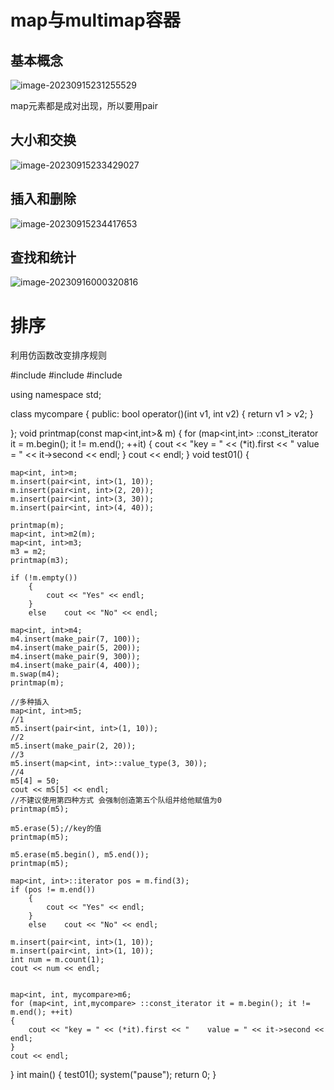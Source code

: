 # map与multimap容器

## 基本概念

![image-20230915231255529](C:\Users\23060\AppData\Roaming\Typora\typora-user-images\image-20230915231255529.png)

map元素都是成对出现，所以要用pair



## 大小和交换

![image-20230915233429027](C:\Users\23060\AppData\Roaming\Typora\typora-user-images\image-20230915233429027.png)

## 插入和删除

![image-20230915234417653](C:\Users\23060\AppData\Roaming\Typora\typora-user-images\image-20230915234417653.png)

## 查找和统计

![image-20230916000320816](C:\Users\23060\AppData\Roaming\Typora\typora-user-images\image-20230916000320816.png)

# 排序

利用仿函数改变排序规则

#include<iostream>
#include<map>
#include<string>


using namespace std;

class mycompare
{
public:
	bool operator()(int v1, int v2)
	{
		return v1 > v2;
	}

};
void printmap(const map<int,int>& m)
{
	for (map<int,int> ::const_iterator it = m.begin(); it != m.end(); ++it)
	{
		cout << "key = " << (*it).first << "    value = " << it->second << endl;
	}
	cout << endl;
}
void test01()
{

	map<int, int>m;
	m.insert(pair<int, int>(1, 10));
	m.insert(pair<int, int>(2, 20));
	m.insert(pair<int, int>(3, 30));
	m.insert(pair<int, int>(4, 40));
	
	printmap(m);
	map<int, int>m2(m);
	map<int, int>m3;
	m3 = m2;
	printmap(m3);
	
	if (!m.empty())
		{
			cout << "Yes" << endl;
		}
		else 	cout << "No" << endl;
	
	map<int, int>m4;
	m4.insert(make_pair(7, 100));
	m4.insert(make_pair(5, 200));
	m4.insert(make_pair(9, 300));
	m4.insert(make_pair(4, 400));
	m.swap(m4);
	printmap(m);
	
	//多种插入
	map<int, int>m5;
	//1
	m5.insert(pair<int, int>(1, 10));
	//2
	m5.insert(make_pair(2, 20));
	//3
	m5.insert(map<int, int>::value_type(3, 30));
	//4
	m5[4] = 50;
	cout << m5[5] << endl;
	//不建议使用第四种方式 会强制创造第五个队组并给他赋值为0
	printmap(m5);
	
	m5.erase(5);//key的值
	printmap(m5);
	
	m5.erase(m5.begin(), m5.end());
	printmap(m5);
	
	map<int, int>::iterator pos = m.find(3);
	if (pos != m.end())
		{
			cout << "Yes" << endl;
		}
		else 	cout << "No" << endl;
	
	m.insert(pair<int, int>(1, 10));
	m.insert(pair<int, int>(1, 10));
	int num = m.count(1);
	cout << num << endl;


	map<int, int, mycompare>m6;
	for (map<int, int,mycompare> ::const_iterator it = m.begin(); it != m.end(); ++it)
	{
		cout << "key = " << (*it).first << "    value = " << it->second << endl;
	}
	cout << endl;
}
int main()
{
	test01();
	system("pause");
	return 0;
}
